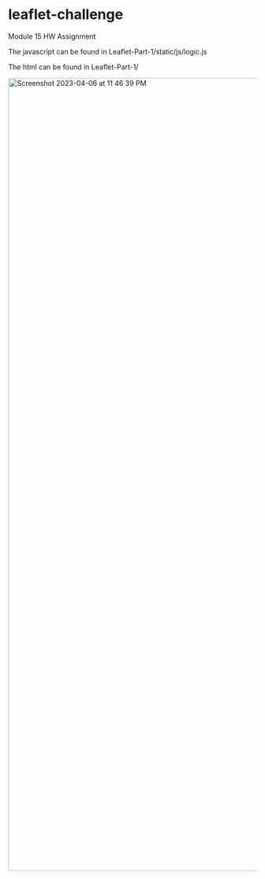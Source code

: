 # leaflet-challenge
Module 15 HW Assignment


The javascript can be found in Leaflet-Part-1/static/js/logic.js

The html can be found in Leaflet-Part-1/



<img width="1609" alt="Screenshot 2023-04-06 at 11 46 39 PM" src="https://user-images.githubusercontent.com/119906575/230556751-6d1eede0-b69a-45ab-b6df-e51b5def9f51.png">


